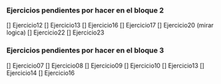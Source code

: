 ### Ejercicios pendientes por hacer en el bloque 2
[] Ejercicio12
[] Ejercicio13
[] Ejercicio16
[] Ejercicio17
[] Ejercicio20 (mirar logica)
[] Ejercicio22
[] Ejercicio23


### Ejercicios pendientes por hacer en el bloque 3
[] Ejercicio07
[] Ejercicio08
[] Ejercicio09
[] Ejercicio10
[] Ejercicio13
[] Ejercicio14
[] Ejercicio16